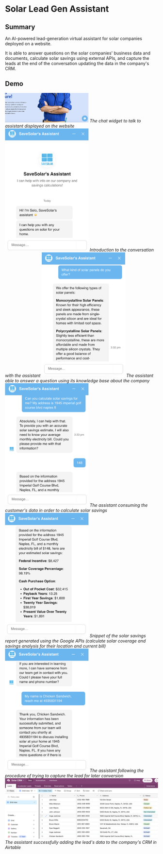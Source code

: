 # Solar Lead Gen Assistant

## Summary
An AI-powered lead-generation virtual assistant for solar companies deployed on a website.

It is able to answer questions on the solar companies' business data and documents, calculate solar savings using external APIs, and capture the leads at the end of the conversation updating the data in the company's CRM.

## Demo
<img src="images/chatwidget.png" alt="" width="275"/>
<i>The chat widget to talk to assistant displayed on the website</i>

<img src="images/intro.png" alt="" width="275"/>
<i>Introduction to the conversation with the assistant</i>

<img src="images/kb.png" alt="" width="275"/>
<i>The assistant able to answer a question using its knowledge base about the company</i>

<img src="images/calculation.png" alt="" width="275"/>
<i>The assistant consuming the customer's data in order to calculate solar savings</i>

<img src="images/calculations2.png" alt="" width="275"/>
<i>Snippet of the solar savings report generated using the Google APIs (calculate solar coverage and savings analysis for their location and current bill)</i>

<img src="images/leadcapture.png" alt="" width="275"/>
<i>The assistant following the procedure of trying to capture the lead for later conversion</i>

<img src="images/airtablecrm.png" alt="" width="750"/>
<i>The assistant successfully adding the lead's data to the company's CRM in Airtable</i>

